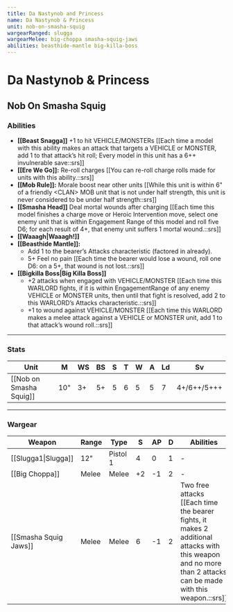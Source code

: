 ```yaml
---
title: Da Nastynob and Princess
name: Da Nastynob & Princess
unit: nob-on-smasha-squig
wargearRanged: slugga
wargearMelee: big-choppa smasha-squig-jaws
abilities: beasthide-mantle big-killa-boss
---
```


# Da Nastynob & Princess
## Nob On Smasha Squig
### Abilities
- **[[Beast Snagga]]** +1 to hit VEHICLE/MONSTERs [[Each time a model with this ability makes an attack that targets a VEHICLE or MONSTER, add 1 to that attack’s hit roll; Every model in this unit has a 6++ invulnerable save::srs]]
- **[[Ere We Go]]:** Re-roll charges [[You can re-roll charge rolls made for units with this ability.::srs]]
- **[[Mob Rule]]:** Morale boost near other units [[While this unit is within 6" of a friendly \<CLAN> MOB unit that is not under half strength, this unit is never considered to be under half strength::srs]]
- **[[Smasha Head]]** Deal mortal wounds after charging [[Each time this model finishes a charge move or Heroic Intervention move, select one enemy unit that is within Engagement Range of this model and roll five D6; for each result of 4+, that enemy unit suffers 1 mortal wound.::srs]]
- **[[Waaagh\|Waaagh!]]**
- **[[Beasthide Mantle]]:**
    - Add 1 to the bearer’s Attacks characteristic (factored in already).
    - 5+ Feel no pain [[Each time the bearer would lose a wound, roll one D6: on a 5+, that wound is not lost.::srs]]
- **[[Bigkilla Boss\|Big Killa Boss]]**
    -   +2 attacks when engaged with VEHICLE/MONSTER [[Each time this WARLORD fights, if it is within EngagementRange of any enemy VEHICLE or MONSTER units, then until that fight is resolved, add 2 to this WARLORD’s Attacks characteristic.::srs]]
    -   +1 to wound against VEHICLE/MONSTER [[Each time this WARLORD makes a melee attack against a VEHICLE or MONSTER unit, add 1 to that attack’s wound roll.::srs]]

---

### Stats

| Unit                    | M   | WS  | BS  | S   | T   | W   | A   | Ld  | Sv  |
| ----------------------- | --- | --- | --- | --- | --- | --- | --- | --- | --- |
| [[Nob on Smasha Squig]] | 10" | 3+  | 5+  | 5   | 6   | 5   | 5   | 7   | 4+/6++/5+++  |

---

### Wargear

| Weapon | Range | Type | S   | AP  | D   | Abilities |
| ------ | ----- | ---- | --- | --- | --- | --------- |
| [[Slugga1\|Slugga]] | 12"   | Pistol 1 | 4   | 0   | 1   | -         |
| [[Big Choppa]] | Melee | Melee | +2  | -1  | 2   | -         | 
| [[Smasha Squig Jaws]] | Melee | Melee | 6   | -1  | 2   | Two free attacks [[Each time the bearer fights, it makes 2 additional attacks with this weapon and no more than 2 attacks can be made with this weapon.::srs]] | 
